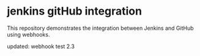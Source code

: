# jenkins gitHub integration

This repository demonstrates the integration between Jenkins and GitHub using webhooks.

updated: webhook test 2.3
